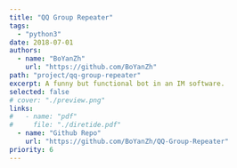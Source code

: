```yaml
---
title: "QQ Group Repeater"
tags:
  - "python3"
date: 2018-07-01
authors:
  - name: "BoYanZh"
    url: "https://github.com/BoYanZh"
path: "project/qq-group-repeater"
excerpt: A funny but functional bot in an IM software.
selected: false
# cover: "./preview.png"
links:
#   - name: "pdf"
#     file: "./diretide.pdf"
  - name: "Github Repo"
    url: "https://github.com/BoYanZh/QQ-Group-Repeater"
priority: 6
---
```


<!-- ## Title 1 -->

<!-- ### Preview

[Preview](./preview.png) -->

<!-- ### Website

[Github](https://github.com/joint-online-judge)

## Title 2

## Title 3

## Title 4 -->
